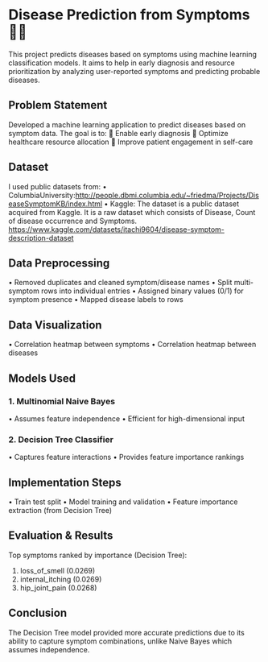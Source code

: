 # Disease Prediction from Symptoms 🧠💉
This project predicts diseases based on symptoms using machine learning classification models. It aims to help in early diagnosis and resource prioritization by analyzing user-reported symptoms and predicting probable diseases.
## Problem Statement
Developed a machine learning application to predict diseases based on symptom data. The goal is to:
	Enable early diagnosis
	Optimize healthcare resource allocation
	Improve patient engagement in self-care
## Dataset
I used public datasets from:
•	ColumbiaUniversity:http://people.dbmi.columbia.edu/~friedma/Projects/DiseaseSymptomKB/index.html
•	Kaggle: The dataset is a public dataset acquired from Kaggle. It is a raw dataset which consists of Disease, Count of disease occurrence and Symptoms. https://www.kaggle.com/datasets/itachi9604/disease-symptom-description-dataset

## Data Preprocessing
•	Removed duplicates and cleaned symptom/disease names
•	Split multi-symptom rows into individual entries
•	Assigned binary values (0/1) for symptom presence
•	Mapped disease labels to rows
## Data Visualization
•	Correlation heatmap between symptoms
•	Correlation heatmap between diseases
## Models Used
### 1. Multinomial Naive Bayes
•	Assumes feature independence
•	Efficient for high-dimensional input

### 2. Decision Tree Classifier
•	Captures feature interactions
•	Provides feature importance rankings
## Implementation Steps
•	Train test split
•	Model training and validation
•	Feature importance extraction (from Decision Tree)
## Evaluation & Results
Top symptoms ranked by importance (Decision Tree):
1. loss_of_smell (0.0269)
2. internal_itching (0.0269)
3. hip_joint_pain (0.0268)
## Conclusion
The Decision Tree model provided more accurate predictions due to its ability to capture symptom combinations, unlike Naive Bayes which assumes independence.
 







